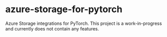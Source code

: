 # azure-storage-for-pytorch

Azure Storage integrations for PyTorch. This project is a work-in-progress and currently does
not contain any features.
